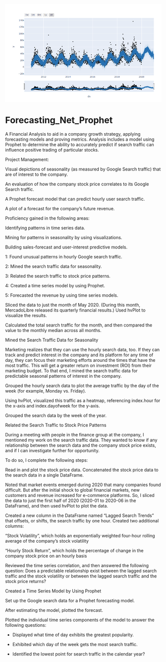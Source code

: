 ![](prophet_plotly.png)
# Forecasting_Net_Prophet

A Financial Analysis to aid in a company growth strategy, applying forecasting models and proving metrics. Analysis includes a model using Prophet to determine the ability to accurately predict if search traffic can influence positive trading of particular stocks.

Project Management:


Visual depictions of seasonality (as measured by Google Search traffic) that are of interest to the company.


An evaluation of how the company stock price correlates to its Google Search traffic.


A Prophet forecast model that can predict hourly user search traffic.


A plot of a forecast for the company’s future revenue.


Proficiency gained in the following areas:


Identifying patterns in time series data.


Mining for patterns in seasonality by using visualizations.


Building sales-forecast and user-interest predictive models.


 1: Found unusual patterns in hourly Google search traffic.


 2: Mined the search traffic data for seasonality.


 3: Related the search traffic to stock price patterns.


 4: Created a time series model by using Prophet.


 5: Forecasted the revenue by using time series models.


Sliced the data to just the month of May 2020. (During this month, MercadoLibre released its quarterly financial results.) Used hvPlot to visualize the results. 


Calculated the total search traffic for the month, and then compared the value to the monthly median across all months. 

Mined the Search Traffic Data for Seasonality

Marketing realizes that they can use the hourly search data, too. If they can track and predict interest in the company and its platform for any time of day, they can focus their marketing efforts around the times that have the most traffic. This will get a greater return on investment (ROI) from their marketing budget.
To that end, I mined the search traffic data for predictable seasonal patterns of interest in the company.


Grouped the hourly search data to plot the average traffic by the day of the week (for example, Monday vs. Friday).


Using hvPlot, visualized this traffic as a heatmap, referencing index.hour for the x-axis and index.dayofweek for the y-axis. 


Grouped the search data by the week of the year. 


Related the Search Traffic to Stock Price Patterns

During a meeting with people in the finance group at the company, I mentioned my work on the search traffic data. They wanted to know if any relationship between the search data and the company stock price exists, and if I can investigate further for opportunity.

To do so, I complete the following steps:


Read in and plot the stock price data. Concatenated the stock price data to the search data in a single DataFrame.


Noted that market events emerged during 2020 that many companies found difficult. But after the initial shock to global financial markets, new customers and revenue increased for e-commerce platforms. So, I sliced the data to just the first half of 2020 (2020-01 to 2020-06 in the DataFrame), and then used hvPlot to plot the data.


Created a new column in the DataFrame named “Lagged Search Trends” that offsets, or shifts, the search traffic by one hour. Created two additional columns:


“Stock Volatility”, which holds an exponentially weighted four-hour rolling average of the company’s stock volatility


“Hourly Stock Return”, which holds the percentage of change in the company stock price on an hourly basis


Reviewed the time series correlation, and then answered the following question: Does a predictable relationship exist between the lagged search traffic and the stock volatility or between the lagged search traffic and the stock price returns?


Created a Time Series Model by Using Prophet

Set up the Google search data for a Prophet forecasting model.


After estimating the model, plotted the forecast. 


Plotted the individual time series components of the model to answer the following questions:


- Displayed what time of day exhibits the greatest popularity.


- Exhibited which day of the week gets the most search traffic.


- Identified the lowest point for search traffic in the calendar year?
